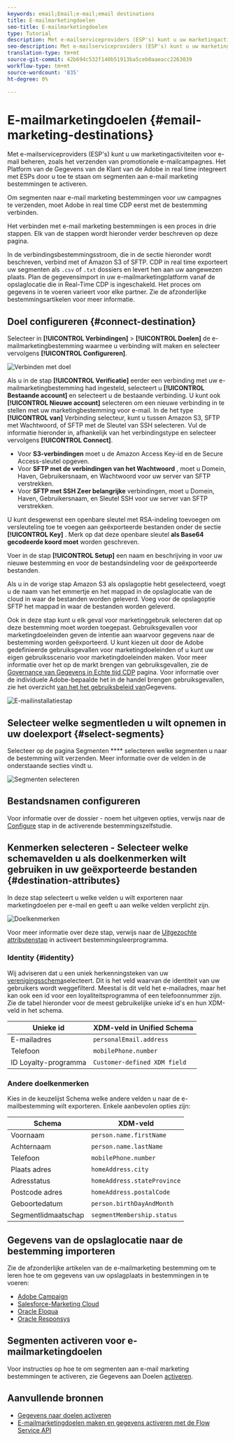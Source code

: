 ```yaml
---
keywords: email;Email;e-mail;email destinations
title: E-mailmarketingdoelen
seo-title: E-mailmarketingdoelen
type: Tutorial
description: Met e-mailserviceproviders (ESP's) kunt u uw marketingactiviteiten voor e-mail beheren, bijvoorbeeld voor het verzenden van promotionele e-mailcampagnes.
seo-description: Met e-mailserviceproviders (ESP's) kunt u uw marketingactiviteiten voor e-mail beheren, bijvoorbeeld voor het verzenden van promotionele e-mailcampagnes.
translation-type: tm+mt
source-git-commit: 42b694c532f140b51913ba5ceb0aaeacc2263039
workflow-type: tm+mt
source-wordcount: '835'
ht-degree: 0%

---
```



# E-mailmarketingdoelen {#email-marketing-destinations}

Met e-mailserviceproviders (ESP&#39;s) kunt u uw marketingactiviteiten voor e-mail beheren, zoals het verzenden van promotionele e-mailcampagnes. Het Platform van de Gegevens van de Klant van de Adobe in real time integreert met ESPs door u toe te staan om segmenten aan e-mail marketing bestemmingen te activeren.

Om segmenten naar e-mail marketing bestemmingen voor uw campagnes te verzenden, moet Adobe in real time CDP eerst met de bestemming verbinden.

Het verbinden met e-mail marketing bestemmingen is een proces in drie stappen. Elk van de stappen wordt hieronder verder beschreven op deze pagina.

In de verbindingsbestemmingsstroom, die in de sectie hieronder wordt beschreven, verbind met of Amazon S3 of SFTP. CDP in real time exporteert uw segmenten als `.csv` of `.txt` dossiers en levert hen aan uw aangewezen plaats. Plan de gegevensimport in uw e-mailmarketingplatform vanaf de opslaglocatie die in Real-Time CDP is ingeschakeld. Het proces om gegevens in te voeren varieert voor elke partner. Zie de afzonderlijke bestemmingsartikelen voor meer informatie.

## Doel configureren {#connect-destination}

Selecteer in **[!UICONTROL Verbindingen]** > **[!UICONTROL Doelen]** de e-mailmarketingbestemming waarmee u verbinding wilt maken en selecteer vervolgens **[!UICONTROL Configureren]**.

![Verbinden met doel](./assets/connect-email-marketing.png)

Als u in de stap **[!UICONTROL Verificatie]** eerder een verbinding met uw e-mailmarketingbestemming had ingesteld, selecteert u **[!UICONTROL Bestaande account]** en selecteert u de bestaande verbinding. U kunt ook **[!UICONTROL Nieuwe account]** selecteren om een nieuwe verbinding in te stellen met uw marketingbestemming voor e-mail. In de het type **[!UICONTROL van]** Verbinding selecteur, kunt u tussen Amazon S3, SFTP met Wachtwoord, of SFTP met de Sleutel van SSH selecteren. Vul de informatie hieronder in, afhankelijk van het verbindingstype en selecteer vervolgens **[!UICONTROL Connect]**.

- Voor **S3-verbindingen** moet u de Amazon Access Key-id en de Secure Access-sleutel opgeven.
- Voor **SFTP met de verbindingen van het Wachtwoord** , moet u Domein, Haven, Gebruikersnaam, en Wachtwoord voor uw server van SFTP verstrekken.
- Voor **SFTP met SSH Zeer belangrijke** verbindingen, moet u Domein, Haven, Gebruikersnaam, en Sleutel SSH voor uw server van SFTP verstrekken.

U kunt desgewenst een openbare sleutel met RSA-indeling toevoegen om versleuteling toe te voegen aan geëxporteerde bestanden onder de sectie **[!UICONTROL Key]** . Merk op dat deze openbare sleutel **als Base64 gecodeerde koord moet** worden geschreven.

Voer in de stap **[!UICONTROL Setup]** een naam en beschrijving in voor uw nieuwe bestemming en voor de bestandsindeling voor de geëxporteerde bestanden.

Als u in de vorige stap Amazon S3 als opslagoptie hebt geselecteerd, voegt u de naam van het emmertje en het mappad in de opslaglocatie van de cloud in waar de bestanden worden geleverd. Voeg voor de opslagoptie SFTP het mappad in waar de bestanden worden geleverd.

Ook in deze stap kunt u elk geval voor marketinggebruik selecteren dat op deze bestemming moet worden toegepast. Gebruiksgevallen voor marketingdoeleinden geven de intentie aan waarvoor gegevens naar de bestemming worden geëxporteerd. U kunt kiezen uit door de Adobe gedefinieerde gebruiksgevallen voor marketingdoeleinden of u kunt uw eigen gebruiksscenario voor marketingdoeleinden maken. Voor meer informatie over het op de markt brengen van gebruiksgevallen, zie de [Governance van Gegevens in Echte tijd CDP](/help/rtcdp/privacy/data-governance-overview.md#destinations) pagina. Voor informatie over de individuele Adobe-bepaalde het in de handel brengen gebruiksgevallen, zie het overzicht [van het het gebruiksbeleid van](/help/data-governance/policies/overview.md#core-actions)Gegevens.

![E-mailinstallatiestap](./assets/email-setup-step.png)

## Selecteer welke segmentleden u wilt opnemen in uw doelexport {#select-segments}

Selecteer op de pagina Segmenten **** selecteren welke segmenten u naar de bestemming wilt verzenden. Meer informatie over de velden in de onderstaande secties vindt u.

![Segmenten selecteren](/help/rtcdp/destinations/assets/email-select-segments.png)

## Bestandsnamen configureren

Voor informatie over de dossier - noem het uitgeven opties, verwijs naar de [Configure](/help/rtcdp/destinations/activate-destinations.md#configure) stap in de activerende bestemmingszelfstudie.

## Kenmerken selecteren - Selecteer welke schemavelden u als doelkenmerken wilt gebruiken in uw geëxporteerde bestanden {#destination-attributes}

In deze stap selecteert u welke velden u wilt exporteren naar marketingdoelen per e-mail en geeft u aan welke velden verplicht zijn.

![Doelkenmerken](/help/rtcdp/destinations/assets/recommended-attributes.png)

Voor meer informatie over deze stap, verwijs naar de [Uitgezochte attributenstap](/help/rtcdp/destinations/activate-destinations.md#select-attributes) in activeert bestemmingsleerprogramma.

### Identity {#identity}

Wij adviseren dat u een uniek herkenningsteken van uw [verenigingsschema](../../profile/home.md#profile-fragments-and-union-schemas)selecteert. Dit is het veld waarvan de identiteit van uw gebruikers wordt weggefilterd. Meestal is dit veld het e-mailadres, maar het kan ook een id voor een loyaliteitsprogramma of een telefoonnummer zijn. Zie de tabel hieronder voor de meest gebruikelijke unieke id&#39;s en hun XDM-veld in het schema.

| Unieke id | XDM-veld in Unified Schema |
---------|----------
| E-mailadres | `personalEmail.address` |
| Telefoon | `mobilePhone.number` |
| ID Loyalty-programma | `Customer-defined XDM field` |

### Andere doelkenmerken

Kies in de keuzelijst Schema welke andere velden u naar de e-mailbestemming wilt exporteren. Enkele aanbevolen opties zijn:

| Schema | XDM-veld |
---------|----------
| Voornaam | `person.name.firstName` |
| Achternaam | `person.name.lastName` |
| Telefoon | `mobilePhone.number` |
| Plaats adres | `homeAddress.city` |
| Adresstatus | `homeAddress.stateProvince` |
| Postcode adres | `homeAddress.postalCode` |
| Geboortedatum | `person.birthDayAndMonth` |
| Segmentlidmaatschap | `segmentMembership.status` |

## Gegevens van de opslaglocatie naar de bestemming importeren

Zie de afzonderlijke artikelen van de e-mailmarketing bestemming om te leren hoe te om gegevens van uw opslagplaats in bestemmingen in te voeren:

- [Adobe Campaign](/help/rtcdp/destinations/adobe-campaign-destination.md#import-data-into-campaign)
- [Salesforce-Marketing Cloud](/help/rtcdp/destinations/salesforce-marketing-cloud-destination.md#import-data-into-salesforce)
- [Oracle Eloqua](/help/rtcdp/destinations/oracle-eloqua-destination.md#import-data-into-eloqua)
- [Oracle Responsys](/help/rtcdp/destinations/oracle-responsys-destination.md#import-data-into-responsys)

## Segmenten activeren voor e-mailmarketingdoelen

Voor instructies op hoe te om segmenten aan e-mail marketing bestemmingen te activeren, zie Gegevens aan Doelen [activeren](/help/rtcdp/destinations/activate-destinations.md).

## Aanvullende bronnen

- [Gegevens naar doelen activeren](/help/rtcdp/destinations/activate-destinations.md)
- [E-mailmarketingdoelen maken en gegevens activeren met de Flow Service API](https://docs.adobe.com/content/help/en/experience-platform/tutorials/destinations/email-marketing-api.html)
